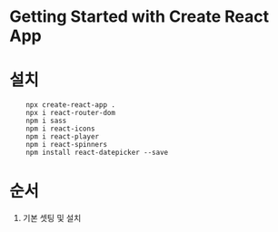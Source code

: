# Getting Started with Create React App

# 설치
````
    npx create-react-app .
    npx i react-router-dom
    npm i sass
    npm i react-icons
    npm i react-player
    npm i react-spinners
    npm install react-datepicker --save
````


# 순서
01. 기본 셋팅 및 설치
